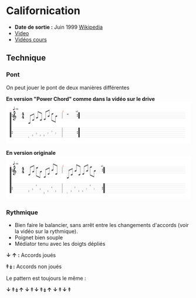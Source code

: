 # Californication
- **Date de sortie :** Juin 1999 [Wikipedia](https://fr.wikipedia.org/wiki/Californication_(album))
- [Video](https://www.youtube.com/watch?v=6L0LIo35sF4)
- [Vidéos cours](https://www.youtube.com/playlist?list=PL-mUMncHrS0nEWrbCeeX2iVhRn5TD4SW6)

## Technique
### Pont
On peut jouer le pont de deux manières différentes

**En version "Power Chord" comme dans la vidéo sur le drive**
![pont_1.svg](pont_1.svg)

**En version originale**
![pont_2.svg](pont_2.svg)

### Rythmique
- Bien faire le balancier, sans arrêt entre les changements d'accords (voir la vidéo sur la rythmique).
- Poignet bien souple
- Médiator tenu avec les doigts dépliés

**&#x2193; &#x2191; :** Accords joués

**&#x2909; &#x2908; :** Accords non joués

Le pattern est toujours le même :

**&#x2193; &#x2909; &#x2908; &#x2191; &#x2193; &#x2909; &#x2193; &#x2909; &#x2908; &#x2191; &#x2193; &#x2909; &#x2193; &#x2909;**  